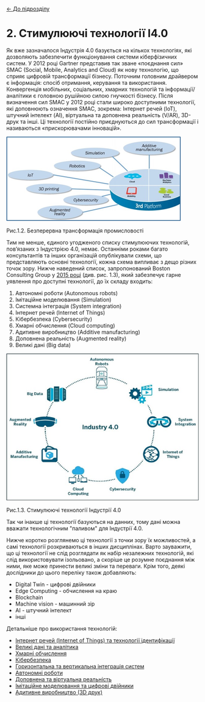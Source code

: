 [<- До підрозділу](README.md)

# 2. Стимулюючі технології I4.0                                         

Як вже зазначалося Індустрія 4.0 базується на кількох технологіях, які дозволяють забезпечити функціонування системи кіберфізичних систем. У 2012 році Gartner представив так зване «поєднання сил» SMAC (Social, Mobile, Analytics and Cloud) як нову технологію, що сприяє цифровій трансформації бізнесу. Поточним головним драйвером є інформація: спосіб отримання, керування та використання. Конвергенція мобільних, соціальних, хмарних технологій та інформації/аналітики є головною рушійною силою гнучкості бізнесу. Після визначення сил SMAC у 2012 році стали широко доступними технології, які доповнюють означення SMAC, зокрема: Інтернет речей (IoT), штучний інтелект (AI), віртуальна та доповнена реальність (V/AR), 3D-друк та інші. Ці технології постійно приєднуються до сил трансформації і називаються «прискорювачами інновацій».

![12](media/12.png)

Рис.1.2. Безперервна трансформація промисловості 

Тим не менше, єдиного угодженого списку стимулюючих технологій, пов’язаних з Індустрією 4.0, немає. Останніми роками багато консультантів та інших організацій опублікували схеми, що представляють основні технології, кожна схема випливає з дещо різних точок зору. Нижче наведений список, запропонований Boston Consulting Group у [2015 році](https://www.bcg.com/publications/2015/engineered_products_project_business_industry_4_future_productivity_growth_manufacturing_industries) (див. рис. 1.3), який забезпечує гарне уявлення про доступні технології, до їх складу входить:

1. Автономні роботи (Autonomous robots)
2. Імітаційне моделювання (Simulation)
3. Системна інтеграція (System integration)
4. Інтернет речей (Internet of Things)
5. Кібербезпека (Cybersecurity)
6. Хмарні обчислення (Cloud computing)
7. Адитивне виробництво (Additive manufacturing)
8. Доповнена реальність (Augmented reality)
9. Великі дані (Big data)

![technologies available](media/technologiesavailable.jpg)

Рис.1.3. Стимулюючі технології Індустрії 4.0

Так чи інакше ці технології базуються на данних, тому дані можна вважати технологічним "паливом" для Індустрії 4.0. 

Нижче коротко розглянемо ці технології з точки зору їх можливостей, а самі технології розкриваються в інших дисциплінах. Варто зауважити, що ці технології не слід розглядати як набір незалежних технологій, які слід використовувати ізольовано, а скоріше це розумне поєднання між ними, яке може принести великі зміни та переваги. Крім того, деякі дослідники до цього переліку також добавляють:

- Digital Twin - цифрові двійники
- Edge Computing - обчислення на краю
- Blockchain
- Machine vision - машинний зір
- AI - штучний інтелект 
- інші

Детальніше про використання технологій:

- [Інтернет речей (Internet of Things) та технології ідентифікації](iot.md)
- [Великі дані та аналітика](bigdata.md) 
- [Хмарні обчислення](cloud.md)
- [Кібербезпека](cybersec.md)
- [Горизонтальна та вертикальна інтеграція систем](integr.md)
- [Автономні роботи](robots.md)
- [Доповнена та віртуальна реальність](arvr.md)
- [Імітаційне моделювання та цифрові двійники](dt_simul.md)
- [Адитивне виробництво (3D друк)](3dprint.md) 
